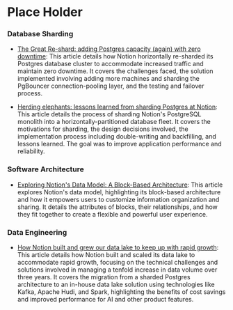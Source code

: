 # Place Holder

### Database Sharding
- [The Great Re-shard: adding Postgres capacity (again) with zero downtime](https://www.notion.com/blog/the-great-re-shard): This article details how Notion horizontally re-sharded its Postgres database cluster to accommodate increased traffic and maintain zero downtime. It covers the challenges faced, the solution implemented involving adding more machines and sharding the PgBouncer connection-pooling layer, and the testing and failover process.

- [Herding elephants: lessons learned from sharding Postgres at Notion](https://www.notion.com/blog/sharding-postgres-at-notion): This article details the process of sharding Notion's PostgreSQL monolith into a horizontally-partitioned database fleet. It covers the motivations for sharding, the design decisions involved, the implementation process including double-writing and backfilling, and lessons learned. The goal was to improve application performance and reliability.

### Software Architecture
- [Exploring Notion's Data Model: A Block-Based Architecture](https://www.notion.com/blog/data-model-behind-notion): This article explores Notion's data model, highlighting its block-based architecture and how it empowers users to customize information organization and sharing. It details the attributes of blocks, their relationships, and how they fit together to create a flexible and powerful user experience.

### Data Engineering
- [How Notion built and grew our data lake to keep up with rapid growth](https://www.notion.com/blog/building-and-scaling-notions-data-lake): This article details how Notion built and scaled its data lake to accommodate rapid growth, focusing on the technical challenges and solutions involved in managing a tenfold increase in data volume over three years. It covers the migration from a sharded Postgres architecture to an in-house data lake solution using technologies like Kafka, Apache Hudi, and Spark, highlighting the benefits of cost savings and improved performance for AI and other product features.